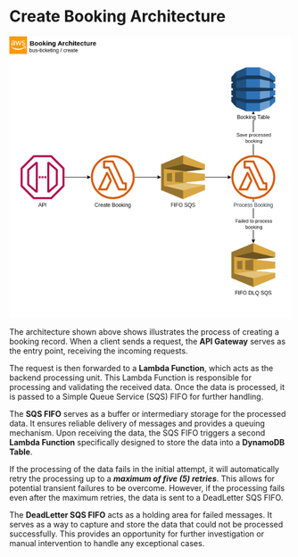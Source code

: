 # Create Booking Architecture

![create-booking-architecture](../../assets/img/create-booking-architecture.png)

The architecture shown above shows illustrates the process of creating a booking record. When a client sends a request, the **API Gateway** serves as the entry point, receiving the incoming requests.

The request is then forwarded to a **Lambda Function**, which acts as the backend processing unit. This Lambda Function is responsible for processing and validating the received data. Once the data is processed, it is passed to a Simple Queue Service (SQS) FIFO for further handling.

The **SQS FIFO** serves as a buffer or intermediary storage for the processed data. It ensures reliable delivery of messages and provides a queuing mechanism. Upon receiving the data, the SQS FIFO triggers a second **Lambda Function** specifically designed to store the data into a **DynamoDB Table**.

If the processing of the data fails in the initial attempt, it will automatically retry the processing up to a ***maximum of five (5) retries***. This allows for potential transient failures to be overcome. However, if the processing fails even after the maximum retries, the data is sent to a DeadLetter SQS FIFO.

The **DeadLetter SQS FIFO** acts as a holding area for failed messages. It serves as a way to capture and store the data that could not be processed successfully. This provides an opportunity for further investigation or manual intervention to handle any exceptional cases.